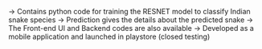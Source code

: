 -> Contains python code for training the RESNET model to classify Indian snake species
-> Prediction gives the details about the predicted snake
-> The Front-end UI and Backend codes are also available
-> Developed as a mobile application and launched in playstore (closed testing)
